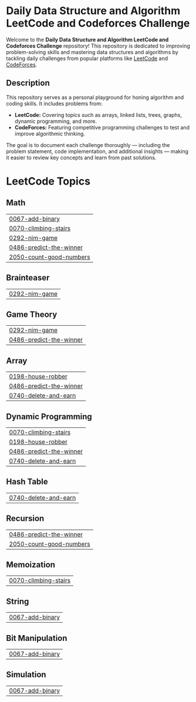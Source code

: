 # Daily Data Structure and Algorithm LeetCode and Codeforces Challenge

Welcome to the **Daily Data Structure and Algorithm LeetCode and Codeforces Challenge** repository! This repository is dedicated to improving problem-solving skills and mastering data structures and algorithms by tackling daily challenges from popular platforms like [LeetCode](https://leetcode.com) and [CodeForces](https://codeforces.com).

## Description

This repository serves as a personal playground for honing algorithm and coding skills. It includes problems from:

- **LeetCode:** Covering topics such as arrays, linked lists, trees, graphs, dynamic programming, and more.
- **CodeForces:** Featuring competitive programming challenges to test and improve algorithmic thinking.

The goal is to document each challenge thoroughly — including the problem statement, code implementation, and additional insights — making it easier to review key concepts and learn from past solutions.
<!---LeetCode Topics Start-->
# LeetCode Topics
## Math
|  |
| ------- |
| [0067-add-binary](https://github.com/Danitilahun/Data_structure_and_algorithm_leetcode_and_codeforces_challenge/tree/master/0067-add-binary) |
| [0070-climbing-stairs](https://github.com/Danitilahun/Daily_data_structure_and_algorithm_leetcode_and_codeforces_challenge/tree/master/0070-climbing-stairs) |
| [0292-nim-game](https://github.com/Danitilahun/Daily_data_structure_and_algorithm_leetcode_and_codeforces_challenge/tree/master/0292-nim-game) |
| [0486-predict-the-winner](https://github.com/Danitilahun/Daily_data_structure_and_algorithm_leetcode_and_codeforces_challenge/tree/master/0486-predict-the-winner) |
| [2050-count-good-numbers](https://github.com/Danitilahun/Data_structure_and_algorithm_leetcode_and_codeforces_challenge/tree/master/2050-count-good-numbers) |
## Brainteaser
|  |
| ------- |
| [0292-nim-game](https://github.com/Danitilahun/Daily_data_structure_and_algorithm_leetcode_and_codeforces_challenge/tree/master/0292-nim-game) |
## Game Theory
|  |
| ------- |
| [0292-nim-game](https://github.com/Danitilahun/Daily_data_structure_and_algorithm_leetcode_and_codeforces_challenge/tree/master/0292-nim-game) |
| [0486-predict-the-winner](https://github.com/Danitilahun/Daily_data_structure_and_algorithm_leetcode_and_codeforces_challenge/tree/master/0486-predict-the-winner) |
## Array
|  |
| ------- |
| [0198-house-robber](https://github.com/Danitilahun/Daily_data_structure_and_algorithm_leetcode_and_codeforces_challenge/tree/master/0198-house-robber) |
| [0486-predict-the-winner](https://github.com/Danitilahun/Daily_data_structure_and_algorithm_leetcode_and_codeforces_challenge/tree/master/0486-predict-the-winner) |
| [0740-delete-and-earn](https://github.com/Danitilahun/Daily_data_structure_and_algorithm_leetcode_and_codeforces_challenge/tree/master/0740-delete-and-earn) |
## Dynamic Programming
|  |
| ------- |
| [0070-climbing-stairs](https://github.com/Danitilahun/Daily_data_structure_and_algorithm_leetcode_and_codeforces_challenge/tree/master/0070-climbing-stairs) |
| [0198-house-robber](https://github.com/Danitilahun/Daily_data_structure_and_algorithm_leetcode_and_codeforces_challenge/tree/master/0198-house-robber) |
| [0486-predict-the-winner](https://github.com/Danitilahun/Daily_data_structure_and_algorithm_leetcode_and_codeforces_challenge/tree/master/0486-predict-the-winner) |
| [0740-delete-and-earn](https://github.com/Danitilahun/Daily_data_structure_and_algorithm_leetcode_and_codeforces_challenge/tree/master/0740-delete-and-earn) |
## Hash Table
|  |
| ------- |
| [0740-delete-and-earn](https://github.com/Danitilahun/Daily_data_structure_and_algorithm_leetcode_and_codeforces_challenge/tree/master/0740-delete-and-earn) |
## Recursion
|  |
| ------- |
| [0486-predict-the-winner](https://github.com/Danitilahun/Daily_data_structure_and_algorithm_leetcode_and_codeforces_challenge/tree/master/0486-predict-the-winner) |
| [2050-count-good-numbers](https://github.com/Danitilahun/Data_structure_and_algorithm_leetcode_and_codeforces_challenge/tree/master/2050-count-good-numbers) |
## Memoization
|  |
| ------- |
| [0070-climbing-stairs](https://github.com/Danitilahun/Daily_data_structure_and_algorithm_leetcode_and_codeforces_challenge/tree/master/0070-climbing-stairs) |
## String
|  |
| ------- |
| [0067-add-binary](https://github.com/Danitilahun/Data_structure_and_algorithm_leetcode_and_codeforces_challenge/tree/master/0067-add-binary) |
## Bit Manipulation
|  |
| ------- |
| [0067-add-binary](https://github.com/Danitilahun/Data_structure_and_algorithm_leetcode_and_codeforces_challenge/tree/master/0067-add-binary) |
## Simulation
|  |
| ------- |
| [0067-add-binary](https://github.com/Danitilahun/Data_structure_and_algorithm_leetcode_and_codeforces_challenge/tree/master/0067-add-binary) |
<!---LeetCode Topics End-->